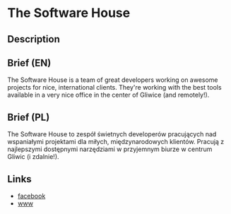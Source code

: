 The Software House
==================


Description
-----------


Brief (EN)
----------
The Software House is a team of great developers working on awesome projects for nice, international clients. They're working with the best tools available in a very nice office in the center of Gliwice (and remotely!).


Brief (PL)
----------
The Software House to zespół świetnych developerów pracujących nad wspaniałymi projektami dla miłych, międzynarodowych klientów. Pracują z najlepszymi dostępnymi narzędziami w przyjemnym biurze w centrum Gliwic (i zdalnie!).


Links
-----
- [facebook](https://www.facebook.com/TheSoftwareHousePL)
- [www](http://www.thesoftwarehouse.pl/en)
